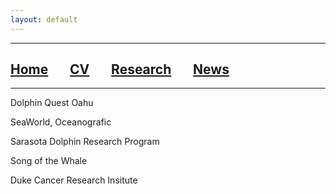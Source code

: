 ```yaml
---
layout: default
---
```


***

## [**Home**](./) &nbsp;&nbsp;&nbsp;&nbsp;&nbsp;&nbsp;[**CV**](./CV.html) &nbsp;&nbsp;&nbsp;&nbsp;&nbsp;&nbsp;[**Research**](./Research.html) &nbsp;&nbsp;&nbsp;&nbsp;&nbsp;&nbsp;[**News**](./News.html)

***

Dolphin Quest Oahu

SeaWorld, Oceanografic

Sarasota Dolphin Research Program

Song of the Whale

Duke Cancer Research Insitute
